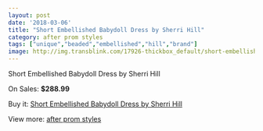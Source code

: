 ```yaml
---
layout: post
date: '2018-03-06'
title: "Short Embellished Babydoll Dress by Sherri Hill"
category: after prom styles
tags: ["unique","beaded","embellished","hill","brand"]
image: http://img.transblink.com/17926-thickbox_default/short-embellished-babydoll-dress-by-sherri-hill.jpg
---
```

Short Embellished Babydoll Dress by Sherri Hill

On Sales: **$288.99**
<a href="https://www.transblink.com/en/after-prom-styles/5623-short-embellished-babydoll-dress-by-sherri-hill.html"><amp-img layout="responsive" width="600" height="600" src="//img.transblink.com/17926-thickbox_default/short-embellished-babydoll-dress-by-sherri-hill.jpg" alt="Short Embellished Babydoll Dress by Sherri Hill 0" /></a>
<a href="https://www.transblink.com/en/after-prom-styles/5623-short-embellished-babydoll-dress-by-sherri-hill.html"><amp-img layout="responsive" width="600" height="600" src="//img.transblink.com/17927-thickbox_default/short-embellished-babydoll-dress-by-sherri-hill.jpg" alt="Short Embellished Babydoll Dress by Sherri Hill 1" /></a>

Buy it: [Short Embellished Babydoll Dress by Sherri Hill](https://www.transblink.com/en/after-prom-styles/5623-short-embellished-babydoll-dress-by-sherri-hill.html "Short Embellished Babydoll Dress by Sherri Hill")

View more: [after prom styles](https://www.transblink.com/en/55-after-prom-styles "after prom styles")